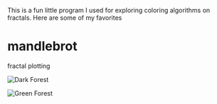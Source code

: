 This is a fun little program I used for exploring coloring algorithms on fractals. Here are some of my favorites

# mandlebrot
fractal plotting

![Dark Forest](https://github.com/timcash/mandlebrot/blob/master/forest_forest.png "Dark")

![Green Forest](https://github.com/timcash/mandlebrot/blob/master/green_forest_code.jpg "Green Forest")

